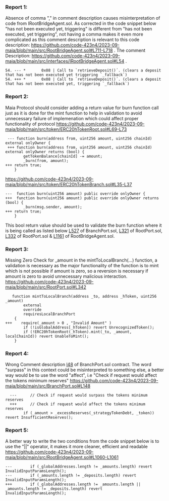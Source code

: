 ### Report 1:
Absence of comma "," in comment description causes misinterpretation of code from IRootBridgeAgent.sol. As corrected in the code snippet below 
"has not been executed yet, triggering" is different from "has not been executed, yet triggering", 
not having a comma makes it even more complicated as this comment description is relevant to this code description:  https://github.com/code-423n4/2023-09-maia/blob/main/src/RootBridgeAgent.sol#L711-L718 .
The comment Description: https://github.com/code-423n4/2023-09-maia/blob/main/src/interfaces/IRootBridgeAgent.sol#L54 .
```solidity
54. --- *       0x08 | Call to `retrieveDeposit()´. (clears a deposit that has not been executed yet triggering `_fallback`)
54. +++ *       0x08 | Call to `retrieveDeposit()´. (clears a deposit that has not been executed yet, triggering `_fallback`)
```
###  Report 2:
Maia Protocol should consider adding a return value for burn function call just as it is done for the mint function to help in validation to avoid unnecessary failure of implemenation which could affect proper functionality of protocol
https://github.com/code-423n4/2023-09-maia/blob/main/src/token/ERC20hTokenRoot.sol#L69-L73
```solidity
 --- function burn(address from, uint256 amount, uint256 chainId) external onlyOwner {
 +++ function burn(address from, uint256 amount, uint256 chainId) external onlyOwner returns (bool) {
        getTokenBalance[chainId] -= amount;
        _burn(from, amount);
+++ return true;
    }
```
https://github.com/code-423n4/2023-09-maia/blob/main/src/token/ERC20hTokenBranch.sol#L35-L37
```solidity
---  function burn(uint256 amount) public override onlyOwner {
+++  function burn(uint256 amount) public override onlyOwner returns (bool) {
        _burn(msg.sender, amount);
+++ return true;
    }
```
This bool return value should be used to validate the burn function where it is being called as listed below
[L527](https://github.com/code-423n4/2023-09-maia/blob/main/src/BranchPort.sol#L527) of BranchPort.sol, [L321](https://github.com/code-423n4/2023-09-maia/blob/main/src/RootPort.sol#L321) of RootPort.sol, [L332](https://github.com/code-423n4/2023-09-maia/blob/main/src/RootPort.sol#L332) of RootPort.sol & [L1161](https://github.com/code-423n4/2023-09-maia/blob/main/src/RootBridgeAgent.sol#L1161) of RootBridgeAgent.sol.

###  Report 3:
Missing Zero Check for _amount in the mintToLocalBranch(...) function, a validation is necessary as the major functionality of the function is to mint which is not possible if amount is zero, so a reversion is necessary if amount is zero to avoid unnecessary malicious interaction.
https://github.com/code-423n4/2023-09-maia/blob/main/src/RootPort.sol#L342
```solidity
   function mintToLocalBranch(address _to, address _hToken, uint256 _amount)
        external
        override
        requiresLocalBranchPort
    {
+++    require(_amount > 0 , "Invalid Amount" )
        if (!isGlobalAddress[_hToken]) revert UnrecognizedToken();
        if (!ERC20hTokenRoot(_hToken).mint(_to, _amount, localChainId)) revert UnableToMint();
    }
```
###  Report 4:
Wrong Comment description [l48](https://github.com/code-423n4/2023-09-maia/blob/main/src/BranchPort.sol#L148) of BranchPort.sol contract. The word "surpass" in this context could be misinterpreted to something else, a better way would be to use the word "affect", i.e "Check if request would affect the tokens minimum reserves"
https://github.com/code-423n4/2023-09-maia/blob/main/src/BranchPort.sol#L148
```solidity
  ---      // Check if request would surpass the tokens minimum reserves
  +++      // Check if request would affect the tokens minimum reserves
        if (_amount > _excessReserves(_strategyTokenDebt, _token)) revert InsufficientReserves();
```
###  Report 5:
A better way to write the two conditions from the code snippet below is to use the "||" operator, it makes it more cleaner, efficient and readable
https://github.com/code-423n4/2023-09-maia/blob/main/src/RootBridgeAgent.sol#L1060-L1061
```solidity
---        if (_globalAddresses.length != _amounts.length) revert InvalidInputParamsLength();
---        if (_amounts.length != _deposits.length) revert InvalidInputParamsLength();
+++        if (_globalAddresses.length != _amounts.length || _amounts.length != _deposits.length) revert InvalidInputParamsLength();
```
